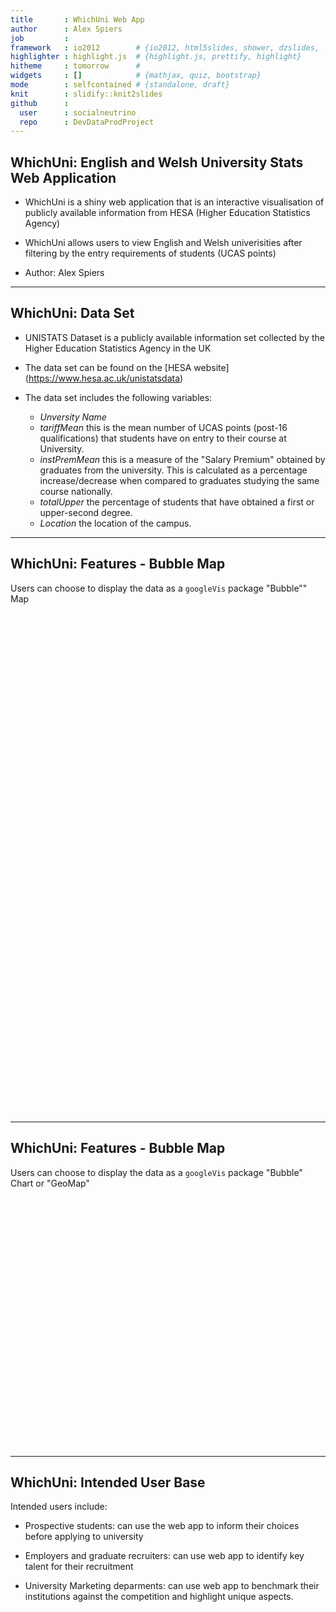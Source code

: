 ```yaml
---
title       : WhichUni Web App
author      : Alex Spiers
job         : 
framework   : io2012        # {io2012, html5slides, shower, dzslides, ...}
highlighter : highlight.js  # {highlight.js, prettify, highlight}
hitheme     : tomorrow      # 
widgets     : []            # {mathjax, quiz, bootstrap}
mode        : selfcontained # {standalone, draft}
knit        : slidify::knit2slides
github      :
  user      : socialneutrino
  repo      : DevDataProdProject
---
```


## WhichUni: English and Welsh University Stats Web Application

- WhichUni is a shiny web application that is an interactive visualisation of publicly available information
from HESA (Higher Education Statistics Agency)

- WhichUni allows users to view English and Welsh univerisities after filtering by the entry requirements of students (UCAS points)

- Author: Alex Spiers

---

## WhichUni: Data Set



- UNISTATS Dataset is a publicly available information set collected by the Higher Education Statistics Agency in the UK

- The data set can be found on the [HESA website] (https://www.hesa.ac.uk/unistatsdata)

- The data set includes the following variables:
  - *Unversity Name*
  - *tariffMean* this is the mean number of UCAS points (post-16 qualifications)
  that students have on entry to their course at University.
  - *instPremMean* this is a measure of the "Salary Premium" obtained by graduates from the
  university. This is calculated as a percentage increase/decrease when compared to graduates
  studying the same course nationally.
  - *totalUpper* the percentage of students that have obtained a first or upper-second degree.
  - *Location* the location of the campus.
  
---



## WhichUni: Features - Bubble Map

Users can choose to display the data as a ```googleVis``` package "Bubble"" Map 



<!-- BubbleChart generated in R 3.2.2 by googleVis 0.5.10 package -->
<!-- Sun Nov 22 21:41:58 2015 -->


<!-- jsHeader -->
<script type="text/javascript">
 
// jsData 
function gvisDataBubbleChartID1ec867afa61 () {
var data = new google.visualization.DataTable();
var datajson =
[
 [
 "Aberystwyth University",
321.6858657,
-1.084251129,
13 
],
[
 "Anglia Ruskin University",
260.0132231,
-3.63903665,
17 
],
[
 "Aston University",
363.1507246,
null,
24 
],
[
 "Bangor University",
310.1952475,
-1.77335537,
21 
],
[
 "Bath Spa University",
318.3446154,
-1.748196366,
12 
],
[
 "Birkbeck College",
271.5694444,
4.250809061,
16 
],
[
 "Birmingham City University",
308.0385185,
null,
21 
],
[
 "Birmingham Metropolitan College",
201.5714286,
-9.610983982,
0 
],
[
 "Bishop Grosseteste University",
278.875,
0.2840136054,
12 
],
[
 "Bournemouth University",
334.502381,
2.915684228,
18 
],
[
 "BPP University",
234.1733333,
2.857142857,
15 
],
[
 "Bridgend College",
268,
-20.76923077,
12 
],
[
 "Brighton and Sussex Medical School",
503.8,
-26.66666667,
0 
],
[
 "Brunel University",
359.7765766,
-0.3770990993,
16 
],
[
 "Buckinghamshire New University",
264.3372549,
-1.732739776,
13 
],
[
 "Burnley College",
299.3333333,
-19.17211329,
0 
],
[
 "Canterbury Christ Church University",
275.6634429,
null,
19 
],
[
 "Cardiff Metropolitan University",
303.005,
-1.064707928,
15 
],
[
 "Cardiff University",
410.5741228,
4.926303517,
21 
],
[
 "Central School of Speech and Drama",
365.9428571,
17.37660581,
19 
],
[
 "Colchester Institute",
268.6111111,
-8.921568627,
21 
],
[
 "Conservatoire for Dance and Drama",
286.2,
null,
32 
],
[
 "Cornwall College",
296.6571429,
0,
14 
],
[
 "Courtauld Institute of Art",
425,
0,
40 
],
[
 "Coventry University",
297.7093923,
4.428409848,
18 
],
[
 "De Montfort University",
304.9923077,
null,
21 
],
[
 "Edge Hill University",
324.4310078,
-0.2877291421,
25 
],
[
 "Falmouth University",
301.2,
null,
17 
],
[
 "Futureworks Training Limited (t/a Futureworks)",
273,
0,
16 
],
[
 "Glyndŵr University",
252.8519481,
-6.767050162,
11 
],
[
 "Goldsmiths College",
332.368254,
-6.467007323,
22 
],
[
 "GSM London",
152.522449,
-10.63207892,
12 
],
[
 "Guildhall School of Music and Drama",
347.92,
6.944444444,
21 
],
[
 "Hadlow College",
290.1176471,
-9.239766082,
33 
],
[
 "Harper Adams University",
294.2862745,
7.139369135,
11 
],
[
 "Hartpury College",
241.75,
-2.324561404,
16 
],
[
 "Heythrop College",
269,
-10,
15 
],
[
 "Hull York Medical School",
520.8,
3.448275862,
0 
],
[
 "Imperial College of Science, Technology and Medicine",
542.5723577,
18.93119905,
40 
],
[
 "King's College London",
458.6135802,
4.586151022,
27 
],
[
 "Kingston University",
288.1413084,
null,
20 
],
[
 "Leeds Beckett University ",
291.649505,
null,
13 
],
[
 "Leeds College of Art",
379.76,
-1.066849817,
21 
],
[
 "Leeds Trinity University",
285.7020408,
-0.4839921405,
19 
],
[
 "Liverpool Hope University",
310.5306122,
-7.677912074,
15 
],
[
 "Liverpool John Moores University",
349.0544118,
null,
24 
],
[
 "London Metropolitan University",
248.9115646,
null,
13 
],
[
 "London School of Economics and Political Science",
519.873913,
19.03781911,
27 
],
[
 "London South Bank University",
243.0183673,
-6.051269101,
16 
],
[
 "Loughborough University",
387.6441379,
6.076799821,
26 
],
[
 "Medway School of Pharmacy",
341.4,
-3.80952381,
15 
],
[
 "Middlesex University",
280.8452555,
null,
19 
],
[
 "Myerscough College",
364.5555556,
-4.123708865,
29 
],
[
 "Newman University",
299.3529412,
-4.954918705,
8 
],
[
 "Norwich University of the Arts",
359.1157895,
null,
23 
],
[
 "Oxford Brookes University",
344.9730769,
1.445803876,
20 
],
[
 "Queen Mary University of London",
388.5937824,
-2.999305828,
22 
],
[
 "Ravensbourne",
272.0571429,
null,
19 
],
[
 "Reaseheath College",
328.1818182,
9.038461538,
15 
],
[
 "Roehampton University",
277.5277778,
-7.280892319,
10 
],
[
 "Rose Bruford College",
364.5090909,
7.88873689,
21 
],
[
 "Royal Agricultural University",
272.5538462,
6.685091725,
16 
],
[
 "Royal College of Music",
334.8,
-16.66666667,
38 
],
[
 "Royal Holloway and Bedford New College",
393.1234501,
-1.583507598,
22 
],
[
 "Sheffield Hallam University",
323.5214286,
3.253555657,
21 
],
[
 "Solihull College",
314.6666667,
0,
5 
],
[
 "Southampton Solent University",
248.9339394,
null,
17 
],
[
 "St George's Hospital Medical School",
385.52,
0.6591758879,
13 
],
[
 "St Mary's University College",
351.9333333,
-1.680672269,
28 
],
[
 "St Mary's University, Twickenham",
275.9545455,
-0.3865427845,
11 
],
[
 "Staffordshire University",
268.0374384,
-4.154533989,
23 
],
[
 "Swansea University",
328.0258661,
0.6453490258,
21 
],
[
 "Teesside University",
294.7186441,
-5.654754482,
22 
],
[
 "The Arts University Bournemouth",
329.4842105,
-6.767194535,
18 
],
[
 "The City University",
371.1460317,
0.5365097039,
22 
],
[
 "The Liverpool Institute for Performing Arts",
358.875,
16.17610837,
22 
],
[
 "The Manchester Metropolitan University",
323.05311,
null,
20 
],
[
 "The Nottingham Trent University",
302.4935323,
-0.005660066938,
15 
],
[
 "The Queen's University of Belfast",
384.2677419,
0.3822601955,
22 
],
[
 "The Royal Veterinary College",
384.5777778,
0.2619330561,
5 
],
[
 "The School of Oriental and African Studies",
418.3903333,
-2.523247553,
28 
],
[
 "The University of Bath",
471.511588,
10.97435701,
28 
],
[
 "The University of Birmingham",
424.5530667,
3.077700064,
28 
],
[
 "The University of Bolton",
256.9529412,
-9.741387636,
15 
],
[
 "The University of Bradford",
304.9664975,
-3.028063916,
18 
],
[
 "The University of Brighton",
312.5531707,
-3.927713172,
15 
],
[
 "The University of Bristol",
470.532342,
6.320951164,
24 
],
[
 "The University of Buckingham",
308.7006803,
5.328731098,
19 
],
[
 "The University of Cambridge",
553.9956522,
8.487511734,
27 
],
[
 "The University of Central Lancashire",
319.6673219,
-2.074979684,
14 
],
[
 "The University of Chichester",
299.4919355,
-5.750735082,
16 
],
[
 "The University of East Anglia",
392.4219409,
-1.972704786,
23 
],
[
 "The University of East London",
248.9824818,
null,
11 
],
[
 "The University of Essex",
327.3068729,
-7.751693864,
24 
],
[
 "The University of Exeter",
455.3661017,
3.51393332,
26 
],
[
 "The University of Greenwich",
303.8988889,
-8.348627173,
20 
],
[
 "The University of Huddersfield",
337.6039024,
-5.080389525,
20 
],
[
 "The University of Hull",
317.8108626,
null,
18 
],
[
 "The University of Keele",
352.3131707,
null,
19 
],
[
 "The University of Kent",
356.1672355,
-2.29323184,
24 
],
[
 "The University of Lancaster",
439.5192708,
10.03079568,
23 
],
[
 "The University of Leeds",
427.4510417,
null,
23 
],
[
 "The University of Leicester",
384.4719626,
0.1423628505,
22 
],
[
 "The University of Lincoln",
342.7461538,
-4.159247216,
15 
],
[
 "The University of Liverpool",
393.7091667,
3.156298776,
25 
],
[
 "The University of Manchester",
425.4950764,
2.185355095,
23 
],
[
 "The University of Northampton",
277.7194245,
-1.858098264,
18 
],
[
 "The University of Oxford",
554.03,
13.32870723,
31 
],
[
 "The University of Portsmouth",
316.1222857,
-2.887544359,
21 
],
[
 "The University of Reading",
376.3831502,
null,
19 
],
[
 "The University of Salford",
327.4642424,
-0.2271507643,
24 
],
[
 "The University of Sheffield",
432.8552795,
1.478359375,
26 
],
[
 "The University of Southampton",
421.9432692,
null,
27 
],
[
 "The University of Sunderland",
297.0380952,
null,
10 
],
[
 "The University of Surrey",
435.1287081,
7.958766749,
34 
],
[
 "The University of Sussex",
392.2526786,
-3.337483371,
22 
],
[
 "The University of Warwick",
458.2544803,
8.773795165,
29 
],
[
 "The University of West London",
254.1416667,
2.526444238,
17 
],
[
 "The University of Westminster",
313.7659574,
-5.802481415,
17 
],
[
 "The University of Winchester",
305.9010309,
null,
16 
],
[
 "The University of Wolverhampton",
260.9148594,
-7.62189668,
15 
],
[
 "The University of York",
434.0432787,
6.018549977,
28 
],
[
 "University Campus Suffolk",
321.2589744,
-6.032765907,
10 
],
[
 "University College Birmingham",
219.2851852,
-9.796530986,
20 
],
[
 "University College London",
498.2510823,
null,
36 
],
[
 "University for the Creative Arts",
325.4928571,
-1.374234471,
16 
],
[
 "University of Bedfordshire",
233.388024,
null,
10 
],
[
 "University of Chester",
300.1195531,
-3.0513993,
14 
],
[
 "University of Cumbria",
277.3530435,
-3.207541272,
17 
],
[
 "University of Derby",
291.4530303,
-1.767965272,
23 
],
[
 "University of Durham",
497.6797297,
10.83307295,
25 
],
[
 "University of Gloucestershire",
308.8870968,
null,
18 
],
[
 "University of Hertfordshire",
321.103662,
null,
21 
],
[
 "University of London Institute in Paris",
333,
-15.78947368,
10 
],
[
 "University of Newcastle-upon-Tyne",
411.3780822,
6.790644489,
29 
],
[
 "University of Northumbria at Newcastle",
359.987013,
4.510281937,
23 
],
[
 "University of Nottingham",
421.2176871,
null,
23 
],
[
 "University of Plymouth",
303.519403,
-2.648832764,
18 
],
[
 "University of South Wales",
315.0584615,
null,
17 
],
[
 "University of St Mark and St John",
300.7828571,
-15.81688136,
11 
],
[
 "University of the Arts, London",
347.7642105,
null,
18 
],
[
 "University of the West of England, Bristol",
325.9922481,
null,
23 
],
[
 "University of Ulster",
312.0553571,
-0.3635016934,
18 
],
[
 "University of Wales Trinity Saint David",
244.5376378,
-7.275546592,
9 
],
[
 "University of Worcester",
290.8565217,
null,
13 
],
[
 "Warwickshire College",
212,
-13.24786325,
15 
],
[
 "Writtle College",
258.4482759,
-2.340225564,
11 
],
[
 "York St John University",
289.5483871,
-6.075105069,
13 
] 
];
data.addColumn('string','NAME');
data.addColumn('number','tariffMean');
data.addColumn('number','instPremMean');
data.addColumn('number','totalFirst');
data.addRows(datajson);
return(data);
}
 
// jsDrawChart
function drawChartBubbleChartID1ec867afa61() {
var data = gvisDataBubbleChartID1ec867afa61();
var options = {};
options["width"] =   1200;
options["height"] =    800;
options["hAxis"] = {minValue:75, maxValue:125};

    var chart = new google.visualization.BubbleChart(
    document.getElementById('BubbleChartID1ec867afa61')
    );
    chart.draw(data,options);
    

}
  
 
// jsDisplayChart
(function() {
var pkgs = window.__gvisPackages = window.__gvisPackages || [];
var callbacks = window.__gvisCallbacks = window.__gvisCallbacks || [];
var chartid = "corechart";
  
// Manually see if chartid is in pkgs (not all browsers support Array.indexOf)
var i, newPackage = true;
for (i = 0; newPackage && i < pkgs.length; i++) {
if (pkgs[i] === chartid)
newPackage = false;
}
if (newPackage)
  pkgs.push(chartid);
  
// Add the drawChart function to the global list of callbacks
callbacks.push(drawChartBubbleChartID1ec867afa61);
})();
function displayChartBubbleChartID1ec867afa61() {
  var pkgs = window.__gvisPackages = window.__gvisPackages || [];
  var callbacks = window.__gvisCallbacks = window.__gvisCallbacks || [];
  window.clearTimeout(window.__gvisLoad);
  // The timeout is set to 100 because otherwise the container div we are
  // targeting might not be part of the document yet
  window.__gvisLoad = setTimeout(function() {
  var pkgCount = pkgs.length;
  google.load("visualization", "1", { packages:pkgs, callback: function() {
  if (pkgCount != pkgs.length) {
  // Race condition where another setTimeout call snuck in after us; if
  // that call added a package, we must not shift its callback
  return;
}
while (callbacks.length > 0)
callbacks.shift()();
} });
}, 100);
}
 
// jsFooter
</script>
 
<!-- jsChart -->  
<script type="text/javascript" src="https://www.google.com/jsapi?callback=displayChartBubbleChartID1ec867afa61"></script>
 
<!-- divChart -->
  
<div id="BubbleChartID1ec867afa61" 
  style="width: 1200; height: 800;">
</div>

---

## WhichUni: Features - Bubble Map

Users can choose to display the data as a ```googleVis``` package "Bubble" Chart or "GeoMap"



<!-- BubbleChart generated in R 3.2.2 by googleVis 0.5.10 package -->
<!-- Sun Nov 22 21:41:59 2015 -->


<!-- jsHeader -->
<script type="text/javascript">
 
// jsData 
function gvisDataBubbleChartID1ec842241f4d () {
var data = new google.visualization.DataTable();
var datajson =
[
 [
 "Aberystwyth University",
321.6858657,
-1.084251129,
13 
],
[
 "Anglia Ruskin University",
260.0132231,
-3.63903665,
17 
],
[
 "Aston University",
363.1507246,
null,
24 
],
[
 "Bangor University",
310.1952475,
-1.77335537,
21 
],
[
 "Bath Spa University",
318.3446154,
-1.748196366,
12 
],
[
 "Birkbeck College",
271.5694444,
4.250809061,
16 
],
[
 "Birmingham City University",
308.0385185,
null,
21 
],
[
 "Birmingham Metropolitan College",
201.5714286,
-9.610983982,
0 
],
[
 "Bishop Grosseteste University",
278.875,
0.2840136054,
12 
],
[
 "Bournemouth University",
334.502381,
2.915684228,
18 
],
[
 "BPP University",
234.1733333,
2.857142857,
15 
],
[
 "Bridgend College",
268,
-20.76923077,
12 
],
[
 "Brighton and Sussex Medical School",
503.8,
-26.66666667,
0 
],
[
 "Brunel University",
359.7765766,
-0.3770990993,
16 
],
[
 "Buckinghamshire New University",
264.3372549,
-1.732739776,
13 
],
[
 "Burnley College",
299.3333333,
-19.17211329,
0 
],
[
 "Canterbury Christ Church University",
275.6634429,
null,
19 
],
[
 "Cardiff Metropolitan University",
303.005,
-1.064707928,
15 
],
[
 "Cardiff University",
410.5741228,
4.926303517,
21 
],
[
 "Central School of Speech and Drama",
365.9428571,
17.37660581,
19 
],
[
 "Colchester Institute",
268.6111111,
-8.921568627,
21 
],
[
 "Conservatoire for Dance and Drama",
286.2,
null,
32 
],
[
 "Cornwall College",
296.6571429,
0,
14 
],
[
 "Courtauld Institute of Art",
425,
0,
40 
],
[
 "Coventry University",
297.7093923,
4.428409848,
18 
],
[
 "De Montfort University",
304.9923077,
null,
21 
],
[
 "Edge Hill University",
324.4310078,
-0.2877291421,
25 
],
[
 "Falmouth University",
301.2,
null,
17 
],
[
 "Futureworks Training Limited (t/a Futureworks)",
273,
0,
16 
],
[
 "Glyndŵr University",
252.8519481,
-6.767050162,
11 
],
[
 "Goldsmiths College",
332.368254,
-6.467007323,
22 
],
[
 "GSM London",
152.522449,
-10.63207892,
12 
],
[
 "Guildhall School of Music and Drama",
347.92,
6.944444444,
21 
],
[
 "Hadlow College",
290.1176471,
-9.239766082,
33 
],
[
 "Harper Adams University",
294.2862745,
7.139369135,
11 
],
[
 "Hartpury College",
241.75,
-2.324561404,
16 
],
[
 "Heythrop College",
269,
-10,
15 
],
[
 "Hull York Medical School",
520.8,
3.448275862,
0 
],
[
 "Imperial College of Science, Technology and Medicine",
542.5723577,
18.93119905,
40 
],
[
 "King's College London",
458.6135802,
4.586151022,
27 
],
[
 "Kingston University",
288.1413084,
null,
20 
],
[
 "Leeds Beckett University ",
291.649505,
null,
13 
],
[
 "Leeds College of Art",
379.76,
-1.066849817,
21 
],
[
 "Leeds Trinity University",
285.7020408,
-0.4839921405,
19 
],
[
 "Liverpool Hope University",
310.5306122,
-7.677912074,
15 
],
[
 "Liverpool John Moores University",
349.0544118,
null,
24 
],
[
 "London Metropolitan University",
248.9115646,
null,
13 
],
[
 "London School of Economics and Political Science",
519.873913,
19.03781911,
27 
],
[
 "London South Bank University",
243.0183673,
-6.051269101,
16 
],
[
 "Loughborough University",
387.6441379,
6.076799821,
26 
],
[
 "Medway School of Pharmacy",
341.4,
-3.80952381,
15 
],
[
 "Middlesex University",
280.8452555,
null,
19 
],
[
 "Myerscough College",
364.5555556,
-4.123708865,
29 
],
[
 "Newman University",
299.3529412,
-4.954918705,
8 
],
[
 "Norwich University of the Arts",
359.1157895,
null,
23 
],
[
 "Oxford Brookes University",
344.9730769,
1.445803876,
20 
],
[
 "Queen Mary University of London",
388.5937824,
-2.999305828,
22 
],
[
 "Ravensbourne",
272.0571429,
null,
19 
],
[
 "Reaseheath College",
328.1818182,
9.038461538,
15 
],
[
 "Roehampton University",
277.5277778,
-7.280892319,
10 
],
[
 "Rose Bruford College",
364.5090909,
7.88873689,
21 
],
[
 "Royal Agricultural University",
272.5538462,
6.685091725,
16 
],
[
 "Royal College of Music",
334.8,
-16.66666667,
38 
],
[
 "Royal Holloway and Bedford New College",
393.1234501,
-1.583507598,
22 
],
[
 "Sheffield Hallam University",
323.5214286,
3.253555657,
21 
],
[
 "Solihull College",
314.6666667,
0,
5 
],
[
 "Southampton Solent University",
248.9339394,
null,
17 
],
[
 "St George's Hospital Medical School",
385.52,
0.6591758879,
13 
],
[
 "St Mary's University College",
351.9333333,
-1.680672269,
28 
],
[
 "St Mary's University, Twickenham",
275.9545455,
-0.3865427845,
11 
],
[
 "Staffordshire University",
268.0374384,
-4.154533989,
23 
],
[
 "Swansea University",
328.0258661,
0.6453490258,
21 
],
[
 "Teesside University",
294.7186441,
-5.654754482,
22 
],
[
 "The Arts University Bournemouth",
329.4842105,
-6.767194535,
18 
],
[
 "The City University",
371.1460317,
0.5365097039,
22 
],
[
 "The Liverpool Institute for Performing Arts",
358.875,
16.17610837,
22 
],
[
 "The Manchester Metropolitan University",
323.05311,
null,
20 
],
[
 "The Nottingham Trent University",
302.4935323,
-0.005660066938,
15 
],
[
 "The Queen's University of Belfast",
384.2677419,
0.3822601955,
22 
],
[
 "The Royal Veterinary College",
384.5777778,
0.2619330561,
5 
],
[
 "The School of Oriental and African Studies",
418.3903333,
-2.523247553,
28 
],
[
 "The University of Bath",
471.511588,
10.97435701,
28 
],
[
 "The University of Birmingham",
424.5530667,
3.077700064,
28 
],
[
 "The University of Bolton",
256.9529412,
-9.741387636,
15 
],
[
 "The University of Bradford",
304.9664975,
-3.028063916,
18 
],
[
 "The University of Brighton",
312.5531707,
-3.927713172,
15 
],
[
 "The University of Bristol",
470.532342,
6.320951164,
24 
],
[
 "The University of Buckingham",
308.7006803,
5.328731098,
19 
],
[
 "The University of Cambridge",
553.9956522,
8.487511734,
27 
],
[
 "The University of Central Lancashire",
319.6673219,
-2.074979684,
14 
],
[
 "The University of Chichester",
299.4919355,
-5.750735082,
16 
],
[
 "The University of East Anglia",
392.4219409,
-1.972704786,
23 
],
[
 "The University of East London",
248.9824818,
null,
11 
],
[
 "The University of Essex",
327.3068729,
-7.751693864,
24 
],
[
 "The University of Exeter",
455.3661017,
3.51393332,
26 
],
[
 "The University of Greenwich",
303.8988889,
-8.348627173,
20 
],
[
 "The University of Huddersfield",
337.6039024,
-5.080389525,
20 
],
[
 "The University of Hull",
317.8108626,
null,
18 
],
[
 "The University of Keele",
352.3131707,
null,
19 
],
[
 "The University of Kent",
356.1672355,
-2.29323184,
24 
],
[
 "The University of Lancaster",
439.5192708,
10.03079568,
23 
],
[
 "The University of Leeds",
427.4510417,
null,
23 
],
[
 "The University of Leicester",
384.4719626,
0.1423628505,
22 
],
[
 "The University of Lincoln",
342.7461538,
-4.159247216,
15 
],
[
 "The University of Liverpool",
393.7091667,
3.156298776,
25 
],
[
 "The University of Manchester",
425.4950764,
2.185355095,
23 
],
[
 "The University of Northampton",
277.7194245,
-1.858098264,
18 
],
[
 "The University of Oxford",
554.03,
13.32870723,
31 
],
[
 "The University of Portsmouth",
316.1222857,
-2.887544359,
21 
],
[
 "The University of Reading",
376.3831502,
null,
19 
],
[
 "The University of Salford",
327.4642424,
-0.2271507643,
24 
],
[
 "The University of Sheffield",
432.8552795,
1.478359375,
26 
],
[
 "The University of Southampton",
421.9432692,
null,
27 
],
[
 "The University of Sunderland",
297.0380952,
null,
10 
],
[
 "The University of Surrey",
435.1287081,
7.958766749,
34 
],
[
 "The University of Sussex",
392.2526786,
-3.337483371,
22 
],
[
 "The University of Warwick",
458.2544803,
8.773795165,
29 
],
[
 "The University of West London",
254.1416667,
2.526444238,
17 
],
[
 "The University of Westminster",
313.7659574,
-5.802481415,
17 
],
[
 "The University of Winchester",
305.9010309,
null,
16 
],
[
 "The University of Wolverhampton",
260.9148594,
-7.62189668,
15 
],
[
 "The University of York",
434.0432787,
6.018549977,
28 
],
[
 "University Campus Suffolk",
321.2589744,
-6.032765907,
10 
],
[
 "University College Birmingham",
219.2851852,
-9.796530986,
20 
],
[
 "University College London",
498.2510823,
null,
36 
],
[
 "University for the Creative Arts",
325.4928571,
-1.374234471,
16 
],
[
 "University of Bedfordshire",
233.388024,
null,
10 
],
[
 "University of Chester",
300.1195531,
-3.0513993,
14 
],
[
 "University of Cumbria",
277.3530435,
-3.207541272,
17 
],
[
 "University of Derby",
291.4530303,
-1.767965272,
23 
],
[
 "University of Durham",
497.6797297,
10.83307295,
25 
],
[
 "University of Gloucestershire",
308.8870968,
null,
18 
],
[
 "University of Hertfordshire",
321.103662,
null,
21 
],
[
 "University of London Institute in Paris",
333,
-15.78947368,
10 
],
[
 "University of Newcastle-upon-Tyne",
411.3780822,
6.790644489,
29 
],
[
 "University of Northumbria at Newcastle",
359.987013,
4.510281937,
23 
],
[
 "University of Nottingham",
421.2176871,
null,
23 
],
[
 "University of Plymouth",
303.519403,
-2.648832764,
18 
],
[
 "University of South Wales",
315.0584615,
null,
17 
],
[
 "University of St Mark and St John",
300.7828571,
-15.81688136,
11 
],
[
 "University of the Arts, London",
347.7642105,
null,
18 
],
[
 "University of the West of England, Bristol",
325.9922481,
null,
23 
],
[
 "University of Ulster",
312.0553571,
-0.3635016934,
18 
],
[
 "University of Wales Trinity Saint David",
244.5376378,
-7.275546592,
9 
],
[
 "University of Worcester",
290.8565217,
null,
13 
],
[
 "Warwickshire College",
212,
-13.24786325,
15 
],
[
 "Writtle College",
258.4482759,
-2.340225564,
11 
],
[
 "York St John University",
289.5483871,
-6.075105069,
13 
] 
];
data.addColumn('string','NAME');
data.addColumn('number','tariffMean');
data.addColumn('number','instPremMean');
data.addColumn('number','totalFirst');
data.addRows(datajson);
return(data);
}
 
// jsDrawChart
function drawChartBubbleChartID1ec842241f4d() {
var data = gvisDataBubbleChartID1ec842241f4d();
var options = {};
options["width"] =    800;
options["height"] =    400;
options["hAxis"] = {minValue:75, maxValue:125};

    var chart = new google.visualization.BubbleChart(
    document.getElementById('BubbleChartID1ec842241f4d')
    );
    chart.draw(data,options);
    

}
  
 
// jsDisplayChart
(function() {
var pkgs = window.__gvisPackages = window.__gvisPackages || [];
var callbacks = window.__gvisCallbacks = window.__gvisCallbacks || [];
var chartid = "corechart";
  
// Manually see if chartid is in pkgs (not all browsers support Array.indexOf)
var i, newPackage = true;
for (i = 0; newPackage && i < pkgs.length; i++) {
if (pkgs[i] === chartid)
newPackage = false;
}
if (newPackage)
  pkgs.push(chartid);
  
// Add the drawChart function to the global list of callbacks
callbacks.push(drawChartBubbleChartID1ec842241f4d);
})();
function displayChartBubbleChartID1ec842241f4d() {
  var pkgs = window.__gvisPackages = window.__gvisPackages || [];
  var callbacks = window.__gvisCallbacks = window.__gvisCallbacks || [];
  window.clearTimeout(window.__gvisLoad);
  // The timeout is set to 100 because otherwise the container div we are
  // targeting might not be part of the document yet
  window.__gvisLoad = setTimeout(function() {
  var pkgCount = pkgs.length;
  google.load("visualization", "1", { packages:pkgs, callback: function() {
  if (pkgCount != pkgs.length) {
  // Race condition where another setTimeout call snuck in after us; if
  // that call added a package, we must not shift its callback
  return;
}
while (callbacks.length > 0)
callbacks.shift()();
} });
}, 100);
}
 
// jsFooter
</script>
 
<!-- jsChart -->  
<script type="text/javascript" src="https://www.google.com/jsapi?callback=displayChartBubbleChartID1ec842241f4d"></script>
 
<!-- divChart -->
  
<div id="BubbleChartID1ec842241f4d" 
  style="width: 800; height: 400;">
</div>

---

## WhichUni: Intended User Base

Intended users include:

- Prospective students: can use the web app to inform their choices before applying to university

- Employers and graduate recruiters: can use web app to identify key talent for their recruitment

- University Marketing deparments: can use web app to benchmark their institutions against the competition and highlight unique aspects.

